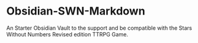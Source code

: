 # Obsidian-SWN-Markdown
An Starter Obsidian Vault to the support and be compatible with the Stars Without Numbers Revised edition TTRPG Game.
